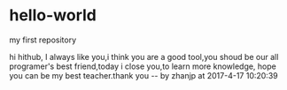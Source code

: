 # hello-world
my first repository

hi hithub,
  I always like you,i think you are a good tool,you shoud be our all programer's best friend,today i close you,to learn more knowledge, hope you can be my best teacher.thank you
  -- by zhanjp at 2017-4-17 10:20:39
